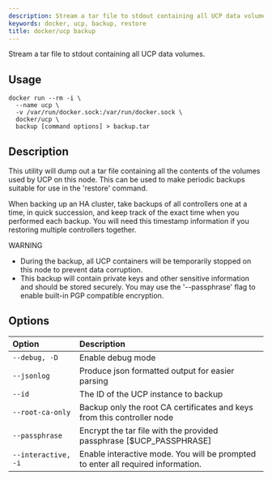 ```yaml
---
description: Stream a tar file to stdout containing all UCP data volumes.
keywords: docker, ucp, backup, restore
title: docker/ucp backup
---
```


Stream a tar file to stdout containing all UCP data volumes.

## Usage

```none
docker run --rm -i \
  --name ucp \
  -v /var/run/docker.sock:/var/run/docker.sock \
  docker/ucp \
  backup [command options] > backup.tar
```

## Description

This utility will dump out a tar file containing all the contents of the
volumes used by UCP on this node.  This can be used to make periodic
backups suitable for use in the 'restore' command.

When backing up an HA cluster, take backups of all controllers one at
a time, in quick succession, and keep track of the exact time when you
performed each backup.  You will need this timestamp information if you
restoring multiple controllers together.

WARNING

* During the backup, all UCP containers will be temporarily stopped
on this node to prevent data corruption.
* This backup will contain private keys and other sensitive information
and should be stored securely.  You may use the '--passphrase' flag to enable
built-in PGP compatible encryption.

## Options

| Option              | Description                                                                      |
|:--------------------|:---------------------------------------------------------------------------------|
| `--debug, -D`       | Enable debug mode                                                                |
| `--jsonlog`         | Produce json formatted output for easier parsing                                 |
| `--id`              | The ID of the UCP instance to backup                                             |
| `--root-ca-only`    | Backup only the root CA certificates and keys from this controller node          |
| `--passphrase`      | Encrypt the tar file with the provided passphrase [$UCP_PASSPHRASE]              |
| `--interactive, -i` | Enable interactive mode. You will be prompted to enter all required information. |